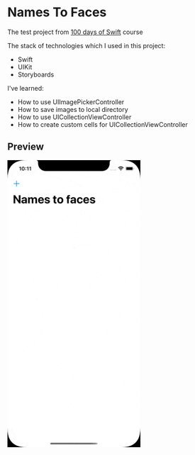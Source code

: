 # Names To Faces
The test project from [100 days of Swift](https://www.hackingwithswift.com/100) course

The stack of technologies which I used in this project:
- Swift
- UIKit
- Storyboards

I've learned:

- How to use UIImagePickerController
- How to save images to local directory
- How to use UICollectionViewController
- How to create custom cells for UICollectionViewController

## Preview
<img src="https://github.com/azat-dev/ios-swift-100-uikit-project-10/raw/master/preview.gif" width="300px"/>
